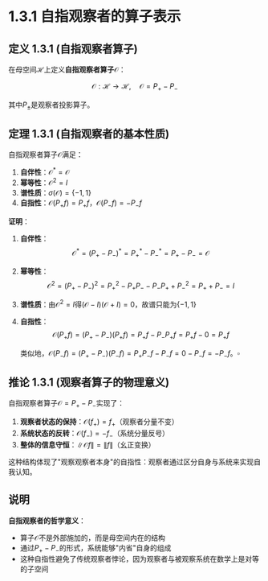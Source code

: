 # 1.3.1 自指观察者的算子表示

## 定义 1.3.1 (自指观察者算子)

在母空间$\mathcal{H}$上定义**自指观察者算子**$\mathcal{O}$：

$$\mathcal{O}: \mathcal{H} \to \mathcal{H}, \quad \mathcal{O} = P_+ - P_-$$

其中$P_\pm$是观察者投影算子。

## 定理 1.3.1 (自指观察者的基本性质)

自指观察者算子$\mathcal{O}$满足：

1. **自伴性**：$\mathcal{O}^* = \mathcal{O}$
2. **幂等性**：$\mathcal{O}^2 = I$
3. **谱性质**：$\sigma(\mathcal{O}) = \{-1, 1\}$
4. **自指性**：$\mathcal{O}(P_+f) = P_+f$，$\mathcal{O}(P_-f) = -P_-f$

**证明**：

1. **自伴性**：
   $$\mathcal{O}^* = (P_+ - P_-)^* = P_+^* - P_-^* = P_+ - P_- = \mathcal{O}$$

2. **幂等性**：
   $$\mathcal{O}^2 = (P_+ - P_-)^2 = P_+^2 - P_+P_- - P_-P_+ + P_-^2 = P_+ + P_- = I$$

3. **谱性质**：由$\mathcal{O}^2 = I$得$(\mathcal{O} - I)(\mathcal{O} + I) = 0$，故谱只能为$\{-1, 1\}$

4. **自指性**：
   $$\mathcal{O}(P_+f) = (P_+ - P_-)(P_+f) = P_+f - P_-P_+f = P_+f - 0 = P_+f$$
   
   类似地，$\mathcal{O}(P_-f) = (P_+ - P_-)(P_-f) = P_+P_-f - P_-f = 0 - P_-f = -P_-f$。$\square$

## 推论 1.3.1 (观察者算子的物理意义)

自指观察者算子$\mathcal{O} = P_+ - P_-$实现了：

1. **观察者状态的保持**：$\mathcal{O}(f_+) = f_+$（观察者分量不变）
2. **系统状态的反转**：$\mathcal{O}(f_-) = -f_-$（系统分量反号）
3. **整体的信息守恒**：$\|\mathcal{O}f\| = \|f\|$（幺正变换）

这种结构体现了"观察观察者本身"的自指性：观察者通过区分自身与系统来实现自我认知。

## 说明

**自指观察者的哲学意义**：
- 算子$\mathcal{O}$不是外部施加的，而是母空间内在的结构
- 通过$P_+ - P_-$的形式，系统能够"内省"自身的组成
- 这种自指性避免了传统观察者悖论，因为观察者与被观察系统在数学上是对等的子空间